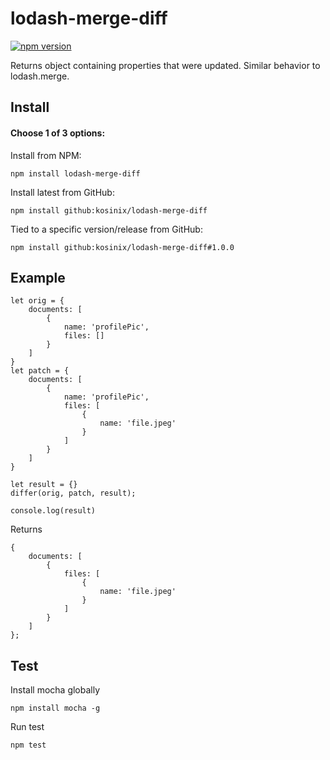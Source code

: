 # lodash-merge-diff
[![npm version](https://badge.fury.io/js/lodash-merge-diff.svg)](https://badge.fury.io/js/lodash-merge-diff)

Returns object containing properties that were updated. Similar behavior to lodash.merge.

## Install

#### Choose 1 of 3 options:

Install from NPM:

    npm install lodash-merge-diff

Install latest from GitHub:

    npm install github:kosinix/lodash-merge-diff

Tied to a specific version/release from GitHub:

    npm install github:kosinix/lodash-merge-diff#1.0.0
    
## Example

    let orig = {
        documents: [
            {
                name: 'profilePic',
                files: []
            }
        ]
    }
    let patch = {
        documents: [
            {
                name: 'profilePic',
                files: [
                    {
                        name: 'file.jpeg'
                    }
                ]
            }
        ]
    }

    let result = {}
    differ(orig, patch, result);

    console.log(result)

Returns

    {
        documents: [
            {
                files: [
                    {
                        name: 'file.jpeg'
                    }
                ]
            }
        ]
    };

## Test

Install mocha globally

    npm install mocha -g

Run test

    npm test